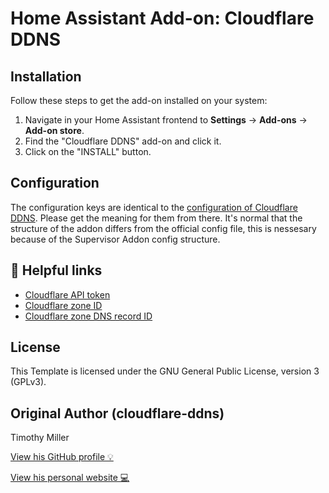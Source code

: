 # Home Assistant Add-on: Cloudflare DDNS

## Installation

Follow these steps to get the add-on installed on your system:

1. Navigate in your Home Assistant frontend to **Settings** -> **Add-ons** -> **Add-on store**.
2. Find the "Cloudflare DDNS" add-on and click it.
3. Click on the "INSTALL" button.

## Configuration

The configuration keys are identical to the [configuration of Cloudflare DDNS](https://github.com/timothymiller/cloudflare-ddns#-authentication-methods).
Please get the meaning for them from there.
It's normal that the structure of the addon differs from the official config file, this is nessesary because of the Supervisor Addon config structure.

## 📜 Helpful links

- [Cloudflare API token](https://dash.cloudflare.com/profile/api-tokens)
- [Cloudflare zone ID](https://support.cloudflare.com/hc/en-us/articles/200167836-Where-do-I-find-my-Cloudflare-IP-address-)
- [Cloudflare zone DNS record ID](https://support.cloudflare.com/hc/en-us/articles/360019093151-Managing-DNS-records-in-Cloudflare)

## License

This Template is licensed under the GNU General Public License, version 3 (GPLv3).

## Original Author (cloudflare-ddns)

Timothy Miller

[View his GitHub profile 💡](https://github.com/timothymiller)

[View his personal website 💻](https://timknowsbest.com)